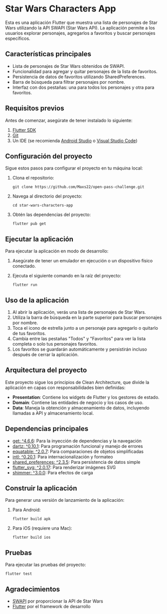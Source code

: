 # Star Wars Characters App

Esta es una aplicación Flutter que muestra una lista de personajes de Star Wars utilizando la API SWAPI (Star Wars API). La aplicación permite a los usuarios explorar personajes, agregarlos a favoritos y buscar personajes específicos.

## Características principales

- Lista de personajes de Star Wars obtenidos de SWAPI.
- Funcionalidad para agregar y quitar personajes de la lista de favoritos.
- Persistencia de datos de favoritos utilizando SharedPreferences.
- Barra de búsqueda para filtrar personajes por nombre.
- Interfaz con dos pestañas: una para todos los personajes y otra para favoritos.

## Requisitos previos

Antes de comenzar, asegúrate de tener instalado lo siguiente:

1. [Flutter SDK](https://flutter.dev/docs/get-started/install)
2. [Git](https://git-scm.com/downloads)
3. Un IDE (se recomienda [Android Studio](https://developer.android.com/studio) o [Visual Studio Code](https://code.visualstudio.com/))

## Configuración del proyecto

Sigue estos pasos para configurar el proyecto en tu máquina local:

1. Clona el repositorio:
   ```
   git clone https://github.com/Maxs22/open-pass-challenge.git
   ```

2. Navega al directorio del proyecto:
   ```
   cd star-wars-characters-app
   ```

3. Obtén las dependencias del proyecto:
   ```
   flutter pub get
   ```

## Ejecutar la aplicación

Para ejecutar la aplicación en modo de desarrollo:

1. Asegúrate de tener un emulador en ejecución o un dispositivo físico conectado.

2. Ejecuta el siguiente comando en la raíz del proyecto:
   ```
   flutter run
   ```

## Uso de la aplicación

1. Al abrir la aplicación, verás una lista de personajes de Star Wars.
2. Utiliza la barra de búsqueda en la parte superior para buscar personajes por nombre.
3. Toca el icono de estrella junto a un personaje para agregarlo o quitarlo de tus favoritos.
4. Cambia entre las pestañas "Todos" y "Favoritos" para ver la lista completa o solo tus personajes favoritos.
5. Los favoritos se guardarán automáticamente y persistirán incluso después de cerrar la aplicación.



## Arquitectura del proyecto

Este proyecto sigue los principios de Clean Architecture, que divide la aplicación en capas con responsabilidades bien definidas:

- **Presentation**: Contiene los widgets de Flutter y los gestores de estado.
- **Domain**: Contiene las entidades de negocio y los casos de uso.
- **Data**: Maneja la obtención y almacenamiento de datos, incluyendo llamadas a API y almacenamiento local.

## Dependencias principales

- [get: ^4.6.6](https://pub.dev/packages/get): Para la inyección de dependencias y la navegación
- [dartz: ^0.10.1](https://pub.dev/packages/dartz): Para programación funcional y manejo de errores
- [equatable: ^2.0.7](https://pub.dev/packages/equatable): Para comparaciones de objetos simplificadas
- [intl: ^0.20.1](https://pub.dev/packages/intl): Para internacionalización y formateo
- [shared_preferences: ^2.3.5](https://pub.dev/packages/shared_preferences): Para persistencia de datos simple
- [flutter_svg: ^2.0.17](https://pub.dev/packages/flutter_svg): Para renderizar imágenes SVG
- [shimmer: ^3.0.0](https://pub.dev/packages/shimmer): Para efectos de carga

## Construir la aplicación

Para generar una versión de lanzamiento de la aplicación:

1. Para Android:
   ```
   flutter build apk
   ```

2. Para iOS (requiere una Mac):
   ```
   flutter build ios
   ```

## Pruebas

Para ejecutar las pruebas del proyecto:

```
flutter test
```

## Agradecimientos

- [SWAPI](https://swapi.dev/) por proporcionar la API de Star Wars
- [Flutter](https://flutter.dev/) por el framework de desarrollo